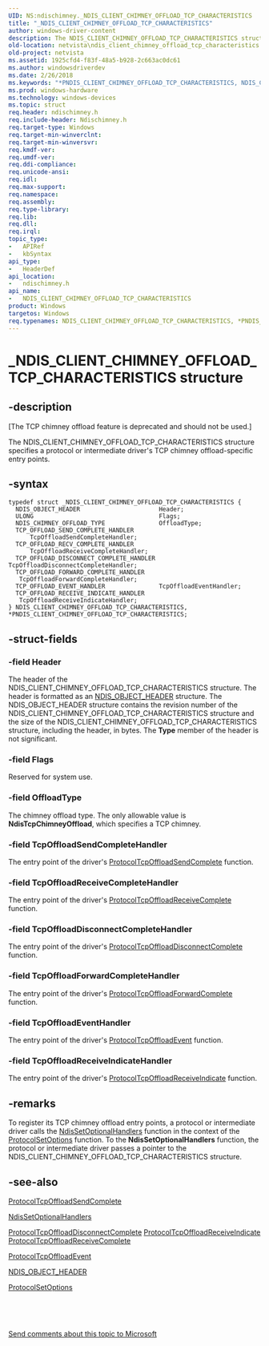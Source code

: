 ```yaml
---
UID: NS:ndischimney._NDIS_CLIENT_CHIMNEY_OFFLOAD_TCP_CHARACTERISTICS
title: "_NDIS_CLIENT_CHIMNEY_OFFLOAD_TCP_CHARACTERISTICS"
author: windows-driver-content
description: The NDIS_CLIENT_CHIMNEY_OFFLOAD_TCP_CHARACTERISTICS structure specifies a protocol or intermediate driver's TCP chimney offload-specific entry points.
old-location: netvista\ndis_client_chimney_offload_tcp_characteristics.htm
old-project: netvista
ms.assetid: 1925cfd4-f83f-48a5-b928-2c663ac0dc61
ms.author: windowsdriverdev
ms.date: 2/26/2018
ms.keywords: "*PNDIS_CLIENT_CHIMNEY_OFFLOAD_TCP_CHARACTERISTICS, NDIS_CLIENT_CHIMNEY_OFFLOAD_TCP_CHARACTERISTICS, NDIS_CLIENT_CHIMNEY_OFFLOAD_TCP_CHARACTERISTICS structure [Network Drivers Starting with Windows Vista], PNDIS_CLIENT_CHIMNEY_OFFLOAD_TCP_CHARACTERISTICS, PNDIS_CLIENT_CHIMNEY_OFFLOAD_TCP_CHARACTERISTICS structure pointer [Network Drivers Starting with Windows Vista], _NDIS_CLIENT_CHIMNEY_OFFLOAD_TCP_CHARACTERISTICS, ndischimney/NDIS_CLIENT_CHIMNEY_OFFLOAD_TCP_CHARACTERISTICS, ndischimney/PNDIS_CLIENT_CHIMNEY_OFFLOAD_TCP_CHARACTERISTICS, netvista.ndis_client_chimney_offload_tcp_characteristics, tcp_chim_struct_8bfa1be6-3a5f-463a-a2c2-8f2a1f7e55e3.xml"
ms.prod: windows-hardware
ms.technology: windows-devices
ms.topic: struct
req.header: ndischimney.h
req.include-header: Ndischimney.h
req.target-type: Windows
req.target-min-winverclnt: 
req.target-min-winversvr: 
req.kmdf-ver: 
req.umdf-ver: 
req.ddi-compliance: 
req.unicode-ansi: 
req.idl: 
req.max-support: 
req.namespace: 
req.assembly: 
req.type-library: 
req.lib: 
req.dll: 
req.irql: 
topic_type:
-	APIRef
-	kbSyntax
api_type:
-	HeaderDef
api_location:
-	ndischimney.h
api_name:
-	NDIS_CLIENT_CHIMNEY_OFFLOAD_TCP_CHARACTERISTICS
product: Windows
targetos: Windows
req.typenames: NDIS_CLIENT_CHIMNEY_OFFLOAD_TCP_CHARACTERISTICS, *PNDIS_CLIENT_CHIMNEY_OFFLOAD_TCP_CHARACTERISTICS
---
```


# _NDIS_CLIENT_CHIMNEY_OFFLOAD_TCP_CHARACTERISTICS structure


## -description


<p class="CCE_Message">[The TCP chimney offload feature is deprecated and should not be used.]

The NDIS_CLIENT_CHIMNEY_OFFLOAD_TCP_CHARACTERISTICS structure specifies a protocol or intermediate
  driver's TCP chimney offload-specific entry points.


## -syntax


````
typedef struct _NDIS_CLIENT_CHIMNEY_OFFLOAD_TCP_CHARACTERISTICS {
  NDIS_OBJECT_HEADER                      Header;
  ULONG                                   Flags;
  NDIS_CHIMNEY_OFFLOAD_TYPE               OffloadType;
  TCP_OFFLOAD_SEND_COMPLETE_HANDLER       TcpOffloadSendCompleteHandler;
  TCP_OFFLOAD_RECV_COMPLETE_HANDLER       TcpOffloadReceiveCompleteHandler;
  TCP_OFFLOAD_DISCONNECT_COMPLETE_HANDLER TcpOffloadDisconnectCompleteHandler;
  TCP_OFFLOAD_FORWARD_COMPLETE_HANDLER    TcpOffloadForwardCompleteHandler;
  TCP_OFFLOAD_EVENT_HANDLER               TcpOffloadEventHandler;
  TCP_OFFLOAD_RECEIVE_INDICATE_HANDLER    TcpOffloadReceiveIndicateHandler;
} NDIS_CLIENT_CHIMNEY_OFFLOAD_TCP_CHARACTERISTICS, *PNDIS_CLIENT_CHIMNEY_OFFLOAD_TCP_CHARACTERISTICS;
````


## -struct-fields




### -field Header

The header of the NDIS_CLIENT_CHIMNEY_OFFLOAD_TCP_CHARACTERISTICS structure. The header is
     formatted as an 
     <a href="..\ntddndis\ns-ntddndis-_ndis_object_header.md">NDIS_OBJECT_HEADER</a> structure. The
     NDIS_OBJECT_HEADER structure contains the revision number of the
     NDIS_CLIENT_CHIMNEY_OFFLOAD_TCP_CHARACTERISTICS structure and the size of the
     NDIS_CLIENT_CHIMNEY_OFFLOAD_TCP_CHARACTERISTICS structure, including the header, in bytes. The 
     <b>Type</b> member of the header is not significant.


### -field Flags

Reserved for system use.


### -field OffloadType

The chimney offload type. The only allowable value is 
     <b>NdisTcpChimneyOffload</b>, which specifies a TCP chimney.


### -field TcpOffloadSendCompleteHandler

The entry point of the driver's 
     <a href="..\ndischimney\nc-ndischimney-tcp_offload_send_complete_handler.md">
     ProtocolTcpOffloadSendComplete</a> function.


### -field TcpOffloadReceiveCompleteHandler

The entry point of the driver's 
     <a href="..\ndischimney\nc-ndischimney-tcp_offload_recv_complete_handler.md">
     ProtocolTcpOffloadReceiveComplete</a> function.


### -field TcpOffloadDisconnectCompleteHandler

The entry point of the driver's 
     <a href="..\ndischimney\nc-ndischimney-tcp_offload_disconnect_complete_handler.md">
     ProtocolTcpOffloadDisconnectComplete</a> function.


### -field TcpOffloadForwardCompleteHandler

The entry point of the driver's 
     <a href="..\ndischimney\nc-ndischimney-tcp_offload_forward_complete_handler.md">
     ProtocolTcpOffloadForwardComplete</a> function.


### -field TcpOffloadEventHandler

The entry point of the driver's 
     <a href="..\ndischimney\nc-ndischimney-tcp_offload_event_handler.md">
     ProtocolTcpOffloadEvent</a> function.


### -field TcpOffloadReceiveIndicateHandler

The entry point of the driver's 
     <a href="..\ndischimney\nc-ndischimney-tcp_offload_receive_indicate_handler.md">
     ProtocolTcpOffloadReceiveIndicate</a> function.


## -remarks



To register its TCP chimney offload entry points, a protocol or intermediate driver calls the 
    <a href="..\ndis\nf-ndis-ndissetoptionalhandlers.md">NdisSetOptionalHandlers</a> function
    in the context of the 
    <a href="..\ndis\nc-ndis-set_options.md">ProtocolSetOptions</a> function. To the 
    <b>NdisSetOptionalHandlers</b> function, the protocol or intermediate driver passes a pointer to the
    NDIS_CLIENT_CHIMNEY_OFFLOAD_TCP_CHARACTERISTICS structure.




## -see-also

<a href="..\ndischimney\nc-ndischimney-tcp_offload_send_complete_handler.md">
   ProtocolTcpOffloadSendComplete</a>



<a href="..\ndis\nf-ndis-ndissetoptionalhandlers.md">NdisSetOptionalHandlers</a>



<a href="..\ndischimney\nc-ndischimney-tcp_offload_disconnect_complete_handler.md">
   ProtocolTcpOffloadDisconnectComplete</a>



<a href="..\ndischimney\nc-ndischimney-tcp_offload_receive_indicate_handler.md">
   ProtocolTcpOffloadReceiveIndicate</a>



<a href="..\ndischimney\nc-ndischimney-tcp_offload_recv_complete_handler.md">
   ProtocolTcpOffloadReceiveComplete</a>



<a href="..\ndischimney\nc-ndischimney-tcp_offload_event_handler.md">ProtocolTcpOffloadEvent</a>



<a href="..\ntddndis\ns-ntddndis-_ndis_object_header.md">NDIS_OBJECT_HEADER</a>



<a href="..\ndis\nc-ndis-set_options.md">ProtocolSetOptions</a>



 

 

<a href="mailto:wsddocfb@microsoft.com?subject=Documentation%20feedback [netvista\netvista]:%20NDIS_CLIENT_CHIMNEY_OFFLOAD_TCP_CHARACTERISTICS structure%20 RELEASE:%20(2/26/2018)&amp;body=%0A%0APRIVACY STATEMENT%0A%0AWe use your feedback to improve the documentation. We don't use your email address for any other purpose, and we'll remove your email address from our system after the issue that you're reporting is fixed. While we're working to fix this issue, we might send you an email message to ask for more info. Later, we might also send you an email message to let you know that we've addressed your feedback.%0A%0AFor more info about Microsoft's privacy policy, see http://privacy.microsoft.com/en-us/default.aspx." title="Send comments about this topic to Microsoft">Send comments about this topic to Microsoft</a>

